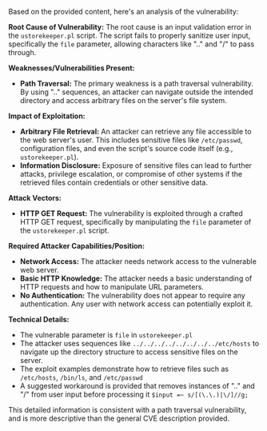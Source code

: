 Based on the provided content, here's an analysis of the vulnerability:

**Root Cause of Vulnerability:**
The root cause is an input validation error in the `ustorekeeper.pl` script. The script fails to properly sanitize user input, specifically the `file` parameter, allowing characters like ".." and "/" to pass through.

**Weaknesses/Vulnerabilities Present:**
- **Path Traversal:** The primary weakness is a path traversal vulnerability. By using ".." sequences, an attacker can navigate outside the intended directory and access arbitrary files on the server's file system.

**Impact of Exploitation:**
- **Arbitrary File Retrieval:** An attacker can retrieve any file accessible to the web server's user. This includes sensitive files like `/etc/passwd`, configuration files, and even the script's source code itself (e.g., `ustorekeeper.pl`).
- **Information Disclosure:** Exposure of sensitive files can lead to further attacks, privilege escalation, or compromise of other systems if the retrieved files contain credentials or other sensitive data.

**Attack Vectors:**
- **HTTP GET Request:** The vulnerability is exploited through a crafted HTTP GET request, specifically by manipulating the `file` parameter of the `ustorekeeper.pl` script.

**Required Attacker Capabilities/Position:**
- **Network Access:** The attacker needs network access to the vulnerable web server.
- **Basic HTTP Knowledge:** The attacker needs a basic understanding of HTTP requests and how to manipulate URL parameters.
- **No Authentication:** The vulnerability does not appear to require any authentication. Any user with network access can potentially exploit it.

**Technical Details:**
- The vulnerable parameter is `file` in `ustorekeeper.pl`
- The attacker uses sequences like `../../../../../../../../etc/hosts` to navigate up the directory structure to access sensitive files on the server.
- The exploit examples demonstrate how to retrieve files such as `/etc/hosts`, `/bin/ls`, and `/etc/passwd`
- A suggested workaround is provided that removes instances of ".." and "/" from user input before processing it `$input =~ s/[(\.\.)|\/]//g;`

This detailed information is consistent with a path traversal vulnerability, and is more descriptive than the general CVE description provided.